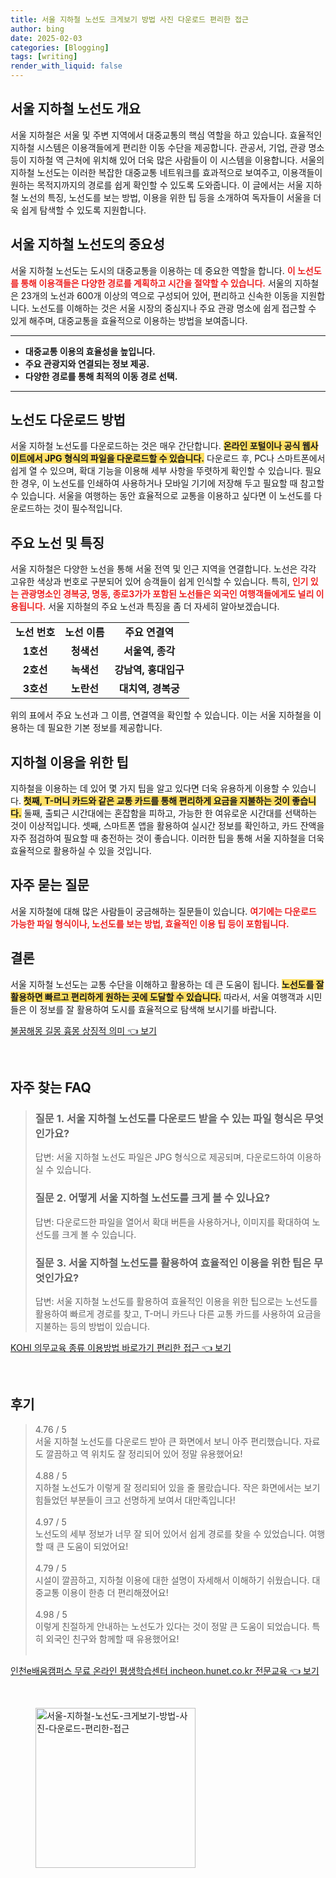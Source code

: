 ```yaml
---
title: 서울 지하철 노선도 크게보기 방법 사진 다운로드 편리한 접근
author: bing
date: 2025-02-03
categories: [Blogging]
tags: [writing]
render_with_liquid: false
---
```



<h2 id='서울_지하철_노선도_개요'>서울 지하철 노선도 개요</h2>

<p>서울 지하철은 서울 및 주변 지역에서 대중교통의 핵심 역할을 하고 있습니다. 효율적인 지하철 시스템은 이용객들에게 편리한 이동 수단을 제공합니다. 관공서, 기업, 관광 명소 등이 지하철 역 근처에 위치해 있어 더욱 많은 사람들이 이 시스템을 이용합니다. 서울의 지하철 노선도는 이러한 복잡한 대중교통 네트워크를 효과적으로 보여주고, 이용객들이 원하는 목적지까지의 경로를 쉽게 확인할 수 있도록 도와줍니다. 이 글에서는 서울 지하철 노선의 특징, 노선도를 보는 방법, 이용을 위한 팁 등을 소개하여 독자들이 서울을 더욱 쉽게 탐색할 수 있도록 지원합니다.</p>

<h2 id='서울_지하철_노선도의_중요성'>서울 지하철 노선도의 중요성</h2>

<p>서울 지하철 노선도는 도시의 대중교통을 이용하는 데 중요한 역할을 합니다. <b><span style="color: #ee2323;">이 노선도를 통해 이용객들은 다양한 경로를 계획하고 시간을 절약할 수 있습니다.</span></b> 서울의 지하철은 23개의 노선과 600개 이상의 역으로 구성되어 있어, 편리하고 신속한 이동을 지원합니다. 노선도를 이해하는 것은 서울 시장의 중심지나 주요 관광 명소에 쉽게 접근할 수 있게 해주며, 대중교통을 효율적으로 이용하는 방법을 보여줍니다.</p>

<hr />

<ul>
    <li><b>대중교통 이용의 효율성을 높입니다.</b></li>
    <li><b>주요 관광지와 연결되는 정보 제공.</b></li>
    <li><b>다양한 경로를 통해 최적의 이동 경로 선택.</b></li>
</ul>

<hr />

<h2 id='노선도_다운로드_방법'>노선도 다운로드 방법</h2>

<p>서울 지하철 노선도를 다운로드하는 것은 매우 간단합니다. <b><span style="background-color: #ffe066;">온라인 포털이나 공식 웹사이트에서 JPG 형식의 파일을 다운로드할 수 있습니다.</span></b> 다운로드 후, PC나 스마트폰에서 쉽게 열 수 있으며, 확대 기능을 이용해 세부 사항을 뚜렷하게 확인할 수 있습니다. 필요한 경우, 이 노선도를 인쇄하여 사용하거나 모바일 기기에 저장해 두고 필요할 때 참고할 수 있습니다. 서울을 여행하는 동안 효율적으로 교통을 이용하고 싶다면 이 노선도를 다운로드하는 것이 필수적입니다.</p>

<h2 id='주요_노선_및_특징'>주요 노선 및 특징</h2>

<p>서울 지하철은 다양한 노선을 통해 서울 전역 및 인근 지역을 연결합니다. 노선은 각각 고유한 색상과 번호로 구분되어 있어 승객들이 쉽게 인식할 수 있습니다. 특히, <b><span style="color: #ee2323;">인기 있는 관광명소인 경복궁, 명동, 종로3가가 포함된 노선들은 외국인 여행객들에게도 널리 이용됩니다.</span></b> 서울 지하철의 주요 노선과 특징을 좀 더 자세히 알아보겠습니다.</p>

<table>
    <tr>
        <td style="text-align: center; height: 17px;"><b>노선 번호</b></td>
        <td style="text-align: center; height: 17px;"><b>노선 이름</b></td>
        <td style="text-align: center; height: 17px;"><b>주요 연결역</b></td>
    </tr>
    <tr>
        <td style="text-align: center; height: 17px;"><b>1호선</b></td>
        <td style="text-align: center; height: 17px;"><b>청색선</b></td>
        <td style="text-align: center; height: 17px;"><b>서울역, 종각</b></td>
    </tr>
    <tr>
        <td style="text-align: center; height: 17px;"><b>2호선</b></td>
        <td style="text-align: center; height: 17px;"><b>녹색선</b></td>
        <td style="text-align: center; height: 17px;"><b>강남역, 홍대입구</b></td>
    </tr>
    <tr>
        <td style="text-align: center; height: 17px;"><b>3호선</b></td>
        <td style="text-align: center; height: 17px;"><b>노란선</b></td>
        <td style="text-align: center; height: 17px;"><b>대치역, 경복궁</b></td>
    </tr>
</table>

<p>위의 표에서 주요 노선과 그 이름, 연결역을 확인할 수 있습니다. 이는 서울 지하철을 이용하는 데 필요한 기본 정보를 제공합니다.</p>

<h2 id='지하철_이용을_위한_팁'>지하철 이용을 위한 팁</h2>

<p>지하철을 이용하는 데 있어 몇 가지 팁을 알고 있다면 더욱 유용하게 이용할 수 있습니다. <b><span style="background-color: #ffe066;">첫째, T-머니 카드와 같은 교통 카드를 통해 편리하게 요금을 지불하는 것이 좋습니다.</span></b> 둘째, 출퇴근 시간대에는 혼잡함을 피하고, 가능한 한 여유로운 시간대를 선택하는 것이 이상적입니다. 셋째, 스마트폰 앱을 활용하여 실시간 정보를 확인하고, 카드 잔액을 자주 점검하여 필요할 때 충전하는 것이 좋습니다. 이러한 팁을 통해 서울 지하철을 더욱 효율적으로 활용하실 수 있을 것입니다.</p>

<h2 id='자주_묻는_질문'>자주 묻는 질문</h2>

<p>서울 지하철에 대해 많은 사람들이 궁금해하는 질문들이 있습니다. <b><span style="color: #ee2323;">여기에는 다운로드 가능한 파일 형식이나, 노선도를 보는 방법, 효율적인 이용 팁 등이 포함됩니다.</span></b></p>

<h2 id='결론'>결론</h2>

<p>서울 지하철 노선도는 교통 수단을 이해하고 활용하는 데 큰 도움이 됩니다. <b><span style="background-color: #ffe066;">노선도를 잘 활용하면 빠르고 편리하게 원하는 곳에 도달할 수 있습니다.</span></b> 따라서, 서울 여행객과 시민들은 이 정보를 잘 활용하여 도시를 효율적으로 탐색해 보시기를 바랍니다.</p>


<p><a class="click-button" title="불꿈해몽 길몽 흉몽 상징적 의미" href="https://afficreate.github.io/posts/%EB%B6%88%EA%BF%88%ED%95%B4%EB%AA%BD-%EA%B8%B8%EB%AA%BD-%ED%9D%89%EB%AA%BD-%EC%83%81%EC%A7%95%EC%A0%81-%EC%9D%98%EB%AF%B8/" rel="dofollow">불꿈해몽 길몽 흉몽 상징적 의미 👈 보기</a></p><br>
<h2 id='자주_찾는_FAQ'>자주 찾는 FAQ</h2>
<div itemscope="" itemtype="https://schema.org/FAQPage"> 
<blockquote> 
<div itemscope="" itemprop="mainEntity" itemtype="https://schema.org/Question"> 
<h3 itemprop="name">질문 1. 서울 지하철 노선도를 다운로드 받을 수 있는 파일 형식은 무엇인가요?</h3> 
<div itemscope="" itemprop="acceptedAnswer" itemtype="https://schema.org/Answer"> 
<span itemprop="text"> 
<p>답변: 서울 지하철 노선도 파일은 JPG 형식으로 제공되며, 다운로드하여 이용하실 수 있습니다.</p> 
</span> 
</div> 
</div> 
<div itemscope="" itemprop="mainEntity" itemtype="https://schema.org/Question"> 
<h3 itemprop="name">질문 2. 어떻게 서울 지하철 노선도를 크게 볼 수 있나요?</h3> 
<div itemscope="" itemprop="acceptedAnswer" itemtype="https://schema.org/Answer"> 
<span itemprop="text"> 
<p>답변: 다운로드한 파일을 열어서 확대 버튼을 사용하거나, 이미지를 확대하여 노선도를 크게 볼 수 있습니다.</p> 
</span> 
</div> 
</div> 
<div itemscope="" itemprop="mainEntity" itemtype="https://schema.org/Question"> 
<h3 itemprop="name">질문 3. 서울 지하철 노선도를 활용하여 효율적인 이용을 위한 팁은 무엇인가요?</h3> 
<div itemscope="" itemprop="acceptedAnswer" itemtype="https://schema.org/Answer"> 
<span itemprop="text"> 
<p>답변: 서울 지하철 노선도를 활용하여 효율적인 이용을 위한 팁으로는 노선도를 활용하여 빠르게 경로를 찾고, T-머니 카드나 다른 교통 카드를 사용하여 요금을 지불하는 등의 방법이 있습니다.</p> 
</span> 
</div> 
</div> 
</blockquote> 
</div>
<p><a class="click-button" title="KOHI 의무교육 종류 이용방법 바로가기 편리한 접근" href="https://afficreate.github.io/posts/KOHI-%EC%9D%98%EB%AC%B4%EA%B5%90%EC%9C%A1-%EC%A2%85%EB%A5%98-%EC%9D%B4%EC%9A%A9%EB%B0%A9%EB%B2%95-%EB%B0%94%EB%A1%9C%EA%B0%80%EA%B8%B0-%ED%8E%B8%EB%A6%AC%ED%95%9C-%EC%A0%91%EA%B7%BC/" rel="dofollow">KOHI 의무교육 종류 이용방법 바로가기 편리한 접근 👈 보기</a></p><br>
<h2 id='후기'>후기</h2>
<div itemscope itemtype="https://schema.org/Product">
  <blockquote>
  <div itemprop="review" itemscope itemtype="https://schema.org/Review">
      <div itemprop="reviewRating" itemscope itemtype="https://schema.org/Rating"> <span itemprop="ratingValue">4.76</span> / <span itemprop="bestRating">5</span> </div>
      <span itemprop="reviewBody">서울 지하철 노선도를 다운로드 받아 큰 화면에서 보니 아주 편리했습니다. 자료도 깔끔하고 역 위치도 잘 정리되어 있어 정말 유용했어요!</span>
  </div>
  <br>
  <div itemprop="review" itemscope itemtype="https://schema.org/Review">
      <div itemprop="reviewRating" itemscope itemtype="https://schema.org/Rating"> <span itemprop="ratingValue">4.88</span> / <span itemprop="bestRating">5</span> </div>
      <span itemprop="reviewBody">지하철 노선도가 이렇게 잘 정리되어 있을 줄 몰랐습니다. 작은 화면에서는 보기 힘들었던 부분들이 크고 선명하게 보여서 대만족입니다!</span>
  </div>
  <br>
  <div itemprop="review" itemscope itemtype="https://schema.org/Review">
      <div itemprop="reviewRating" itemscope itemtype="https://schema.org/Rating"> <span itemprop="ratingValue">4.97</span> / <span itemprop="bestRating">5</span> </div>
      <span itemprop="reviewBody">노선도의 세부 정보가 너무 잘 되어 있어서 쉽게 경로를 찾을 수 있었습니다. 여행할 때 큰 도움이 되었어요!</span>
  </div>
  <br>
  <div itemprop="review" itemscope itemtype="https://schema.org/Review">
      <div itemprop="reviewRating" itemscope itemtype="https://schema.org/Rating"> <span itemprop="ratingValue">4.79</span> / <span itemprop="bestRating">5</span> </div>
      <span itemprop="reviewBody">시설이 깔끔하고, 지하철 이용에 대한 설명이 자세해서 이해하기 쉬웠습니다. 대중교통 이용이 한층 더 편리해졌어요!</span>
  </div>
  <br>
  <div itemprop="review" itemscope itemtype="https://schema.org/Review">
      <div itemprop="reviewRating" itemscope itemtype="https://schema.org/Rating"> <span itemprop="ratingValue">4.98</span> / <span itemprop="bestRating">5</span> </div>
      <span itemprop="reviewBody">이렇게 친절하게 안내하는 노선도가 있다는 것이 정말 큰 도움이 되었습니다. 특히 외국인 친구와 함께할 때 유용했어요!</span>
  </div>
  <br>
  </blockquote>
</div>
<p><a class="click-button" title="인천e배움캠퍼스 무료 온라인 평생학습센터 incheon.hunet.co.kr 전문교육" href="https://afficreate.github.io/posts/%EC%9D%B8%EC%B2%9Ce%EB%B0%B0%EC%9B%80%EC%BA%A0%ED%8D%BC%EC%8A%A4-%EB%AC%B4%EB%A3%8C-%EC%98%A8%EB%9D%BC%EC%9D%B8-%ED%8F%89%EC%83%9D%ED%95%99%EC%8A%B5%EC%84%BC%ED%84%B0-incheon.hunet.co.kr-%EC%A0%84%EB%AC%B8%EA%B5%90%EC%9C%A1/" rel="dofollow">인천e배움캠퍼스 무료 온라인 평생학습센터 incheon.hunet.co.kr 전문교육 👈 보기</a></p><br>
<figure class="image"><img src="https://afficreate.github.io/assets/img/thumbnail/서울-지하철-노선도-크게보기-방법-사진-다운로드-편리한-접근.webp" alt="서울-지하철-노선도-크게보기-방법-사진-다운로드-편리한-접근" width="256" height="256"></figure>
